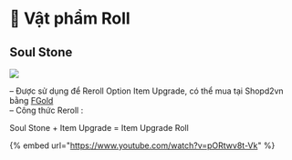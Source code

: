 # 🎲 Vật phẩm Roll

## Soul Stone



![](https://i0.wp.com/diablo2-vn.com/tm/app/uploads/2023/12/soul.png?resize=164%2C80\&ssl=1)

– Được sử dụng để Reroll Option Item Upgrade, có thể mua tại Shopd2vn bằng [FGold](https://diablo2-vn.com/tm/docs/wiki/tham-gia-d2vn/tien-te-trong-game/fgold/)\
– Công thức Reroll :

Soul Stone + Item Upgrade = Item Upgrade Roll

{% embed url="https://www.youtube.com/watch?v=pORtwv8t-Vk" %}

